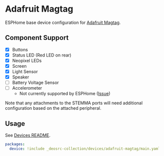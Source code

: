 # Adafruit Magtag

ESPHome base device configuration for [Adafruit Magtag](https://www.adafruit.com/magtag).

## Component Support

- [x] Buttons
- [x] Status LED (Red LED on rear)
- [x] Neopixel LEDs
- [x] Screen
- [x] Light Sensor
- [x] Speaker
- [ ] Battery Voltage Sensor
- [ ] Accelerometer
  - Not currently supported by ESPHome ([Issue](https://github.com/esphome/feature-requests/issues/5))

Note that any attachments to the STEMMA ports will need additional configuration based on the attached peripheral.

## Usage

See [Devices README](../README.md).

```yaml
packages:
  device: !include _deosrc-collection/devices/adafruit-magtag/main.yaml
```
